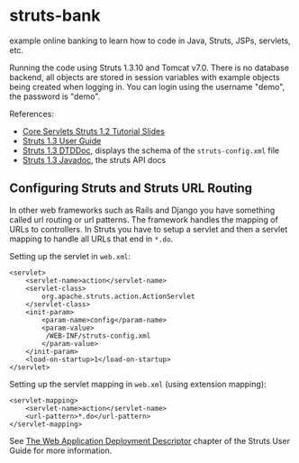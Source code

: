 # struts-bank

example online banking to learn how to code in Java, Struts, JSPs, servlets, etc.

Running the code using Struts 1.3.10 and Tomcat v7.0. There is no database backend, all objects are stored in session variables with example objects being created when logging in. You can login using the username "demo", the password is "demo".

References:

* [Core Servlets Struts 1.2 Tutorial Slides](http://courses.coreservlets.com/Course-Materials/struts.html)
* [Struts 1.3 User Guide](http://struts.apache.org/release/1.3.x/userGuide/index.html)
* [Struts 1.3 DTDDoc](http://struts.apache.org/release/1.3.x/struts-core/dtddoc/index.html), displays the schema of the `struts-config.xml` file
* [Struts 1.3 Javadoc](http://struts.apache.org/release/1.3.x/apidocs/index.html), the struts API docs

## Configuring Struts and Struts URL Routing

In other web frameworks such as Rails and Django you have something called url routing or url patterns. The framework handles the mapping of URLs to controllers. In Struts you have to setup a servlet and then a servlet mapping to handle all URLs that end in `*.do`.

Setting up the servlet in `web.xml`:

    <servlet>
        <servlet-name>action</servlet-name>
        <servlet-class>
            org.apache.struts.action.ActionServlet
        </servlet-class>
        <init-param>
            <param-name>config</param-name>
            <param-value>
             /WEB-INF/struts-config.xml
            </param-value>
        </init-param>
        <load-on-startup>1</load-on-startup>
    </servlet>

Setting up the servlet mapping in `web.xml` (using extension mapping):

    <servlet-mapping>
        <servlet-name>action</servlet-name>
        <url-pattern>*.do</url-pattern>
    </servlet-mapping>

See [The Web Application Deployment Descriptor](http://struts.apache.org/release/1.3.x/userGuide/configuration.html#dd_config) chapter of the Struts User Guide for more information.
